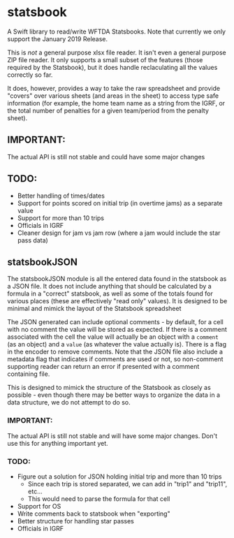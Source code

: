 # statsbook

A Swift library to read/write WFTDA Statsbooks.  Note that currently we only support the January 2019 Release.

This is _not_ a general purpose xlsx file reader.  It isn't even a
general purpose ZIP file reader.  It only supports a small subset of
the features (those required by the Statsbook), but it does handle
reclaculating all the values correctly so far.

It does, however, provides a way to take the raw spreadsheet and provide
"covers" over various sheets (and areas in the sheet) to access type
safe information (for example, the home team name as a string from the
IGRF, or the total number of penalties for a given team/period from the
penalty sheet).

## IMPORTANT:
The actual API is still not stable and could have some major changes

## TODO:
- Better handling of times/dates
- Support for points scored on initial trip (in overtime jams) as a separate value
- Support for more than 10 trips
- Officials in IGRF
- Cleaner design for jam vs jam row (where a jam would include the star pass data)

## statsbookJSON
The statsbookJSON module is all the entered data found in the statsbook
as a JSON file.  It does not include anything that should be calculated
by a formula in a "correct" statsbook, as well as some of the totals
found for various places (these are effectively "read only" values).
It is designed to be minimal and mimick the layout of the Statsbook spreadsheet

The JSON generated can include optional comments - by default, for a cell
with no comment the value will be stored as expected.  If there is
a comment associated with the cell the value will actually be an object
with a `comment` (as an object) and a `value` (as whatever the value
actually is).  There is a flag in the encoder to remove comments.  Note
that the JSON file also include a metadata flag that indicates if
comments are used or not, so non-comment supporting reader can
return an error if presented with a comment containing file.

This is designed to mimick the structure of the Statsbook as closely
as possible - even though there may be better ways to organize the
data in a data structure, we do not attempt to do so.
 
### IMPORTANT:
The actual API is still not stable and will have some major changes.  Don't
use this for anything important yet.

### TODO:
- Figure out a solution for JSON holding initial trip and more than 10 trips
    - Since each trip is stored separated, we can add in "trip1" and "trip11", etc...
    - This would need to parse the formula for that cell
- Support for OS
- Write comments back to statsbook when "exporting"
- Better structure for handling star passes 
- Officials in IGRF
